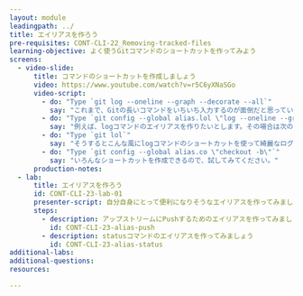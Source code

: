 ```yaml
---
layout: module
leadingpath: ../
title: エイリアスを作ろう
pre-requisites: CONT-CLI-22_Removing-tracked-files
learning-objective: よく使うGitコマンドのショートカットを作ってみよう
screens:
  - video-slide:
      title: コマンドのショートカットを作成しましょう
      video: https://www.youtube.com/watch?v=r5C6yXNaSGo
      video-script:
        - do: "Type `git log --oneline --graph --decorate --all`"
          say: "これまで、Gitの長いコマンドをいちいち入力するのが面倒だと思っていたかもしれません。安心してください。エイリアスを作ることで、ショートカットを作成する事ができます。"
        - do: "Type `git config --global alias.lol \"log --oneline --graph --decorate --all\"`"
          say: "例えば、logコマンドのエイリアスを作りたいとします。その場合は次のように入力します。git config --global と入力した後にエイリアスを入力し、その後に対象のコマンドを入力します。ここではlolという文字をエイリアスとして使います。その後に対象のコマンドを先頭のgitという文言を抜いて入力します。"
        - do: "Type `git lol`"
          say: "そうするとこんな風にlogコマンドのショートカットを使って綺麗なログを見ることができます。"
        - do: "Type `git config --global alias.co \"checkout -b\"`"
          say: "いろんなショートカットを作成できるので、試してみてください。"
      production-notes:
  - lab:
      title: エイリアスを作ろう
      id: CONT-CLI-23-lab-01
      presenter-script: 自分自身にとって便利になりそうなエイリアスを作ってみましょう
      steps:
        - description: アップストリームにPushするためのエイリアスを作ってみましょう
          id: CONT-CLI-23-alias-push
        - description: statusコマンドのエイリアスを作ってみましょう
          id: CONT-CLI-23-alias-status
additional-labs:
additional-questions:
resources:

---
```

